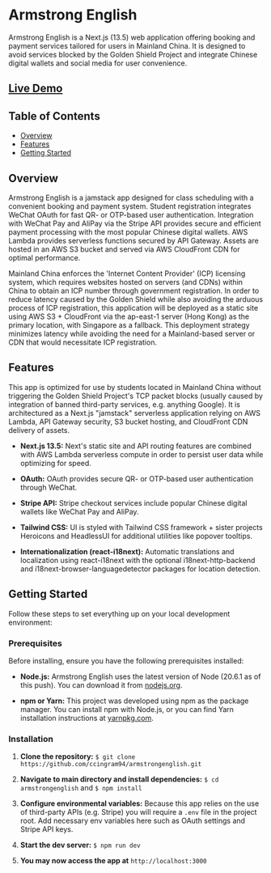 # Armstrong English

Armstrong English is a Next.js (13.5) web application offering booking and payment services tailored for users in Mainland China. It is designed to avoid services blocked by the Golden Shield Project and integrate Chinese digital wallets and social media for user convenience. 

## [Live Demo](https://armstrongenglish.vercel.app/)

## Table of Contents
- [Overview](#overview)
- [Features](#features)
- [Getting Started](#getting-started)

## Overview

Armstrong English is a jamstack app designed for class scheduling with a convenient booking and payment system.  Student registration integrates WeChat OAuth for fast QR- or OTP-based user authentication.   Integration with WeChat Pay and AliPay via the Stripe API provides secure and efficient payment processing with the most popular Chinese digital wallets.  AWS Lambda provides serverless functions secured by API Gateway.  Assets are hosted in an AWS S3 bucket and served via AWS CloudFront CDN for optimal performance.  

Mainland China enforces the 'Internet Content Provider' (ICP) licensing system, which requires websites hosted on servers (and CDNs) within China to obtain an ICP number through government registration.  In order to reduce latency caused by the Golden Shield while also avoiding the arduous process of ICP registration, this application will be deployed as a static site using AWS S3 + CloudFront via the ap-east-1 server (Hong Kong) as the primary location, with Singapore as a fallback. This deployment strategy minimizes latency while avoiding the need for a Mainland-based server or CDN that would necessitate ICP registration.  


## Features

This app is optimized for use by students located in Mainland China without triggering the Golden Shield Project's TCP packet blocks (usually caused by integration of banned third-party services, e.g. anything Google).  It is architectured as a Next.js "jamstack" serverless application relying on AWS Lambda, API Gateway security, S3 bucket hosting, and CloudFront CDN delivery of assets. 

- **Next.js 13.5:** Next's static site and API routing features are combined with AWS Lambda serverless compute in order to persist user data while optimizing for speed.  

- **OAuth:** OAuth provides secure QR- or OTP-based user authentication through WeChat.

- **Stripe API:** Stripe checkout services include popular Chinese digital wallets like WeChat Pay and AliPay.

- **Tailwind CSS:** UI is styled with Tailwind CSS framework + sister projects Heroicons and HeadlessUI for additional utilities like popover tooltips.

- **Internationalization (react-i18next):** Automatic translations and localization using react-i18next with the optional i18next-http-backend and i18next-browser-languagedetector packages for location detection.

## Getting Started

Follow these steps to set everything up on your local development environment:

### Prerequisites

Before installing, ensure you have the following prerequisites installed:

- **Node.js:** Armstrong English uses the latest version of Node (20.6.1 as of this push).  You can download it from [nodejs.org](https://nodejs.org/).

- **npm or Yarn:** This project was developed using npm as the package manager.  You can install npm with Node.js, or you can find Yarn installation instructions at [yarnpkg.com](https://yarnpkg.com/).


### Installation

1. **Clone the repository:**  `$ git clone https://github.com/ccingram94/armstrongenglish.git`

2. **Navigate to main directory and install dependencies:** `$ cd armstrongenglish` and `$ npm install`

3. **Configure environmental variables:**  Because this app relies on the use of third-party APIs (e.g. Stripe) you will require a `.env` file in the project root.  Add necessary env variables here such as OAuth settings and Stripe API keys.

4. **Start the dev server:** `$ npm run dev`

5. **You may now access the app at** `http://localhost:3000`